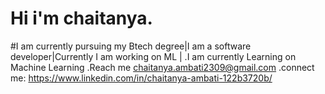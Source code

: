 # Hi i'm chaitanya.
#I am currently pursuing my Btech degree|I am a software developer|Currently I am working on ML | 
.I am currently Learning on Machine Learning
.Reach me chaitanya.ambati2309@gmail.com
.connect me:
https://www.linkedin.com/in/chaitanya-ambati-122b3720b/
